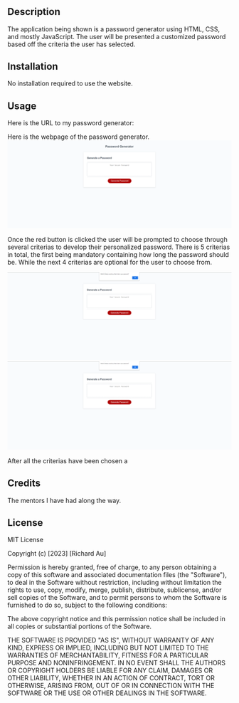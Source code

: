 # <Password Generator>

## Description

The application being shown is a password generator using HTML, CSS, and mostly JavaScript. The user will be presented a customized password based off the criteria the user has selected. 

## Installation

No installation required to use the website.

## Usage

Here is the URL to my password generator: 

Here is the webpage of the password generator. 
![Alt text](assets/image/Webpage.PNG)

Once the red button is clicked the user will be prompted to choose through several criterias to develop their personalized password. There is 5 criterias in total, the first being mandatory containing how long the password should be. While the next 4 criterias are optional for the user to choose from.

![Alt text](<assets/image/first notification.PNG>)
![Alt text](<assets/image/first notification.PNG>)

After all the criterias have been chosen a 
## Credits

The mentors I have had along the way.

## License

MIT License

Copyright (c) [2023] [Richard Au]

Permission is hereby granted, free of charge, to any person obtaining a copy
of this software and associated documentation files (the "Software"), to deal
in the Software without restriction, including without limitation the rights
to use, copy, modify, merge, publish, distribute, sublicense, and/or sell
copies of the Software, and to permit persons to whom the Software is
furnished to do so, subject to the following conditions:

The above copyright notice and this permission notice shall be included in all
copies or substantial portions of the Software.

THE SOFTWARE IS PROVIDED "AS IS", WITHOUT WARRANTY OF ANY KIND, EXPRESS OR
IMPLIED, INCLUDING BUT NOT LIMITED TO THE WARRANTIES OF MERCHANTABILITY,
FITNESS FOR A PARTICULAR PURPOSE AND NONINFRINGEMENT. IN NO EVENT SHALL THE
AUTHORS OR COPYRIGHT HOLDERS BE LIABLE FOR ANY CLAIM, DAMAGES OR OTHER
LIABILITY, WHETHER IN AN ACTION OF CONTRACT, TORT OR OTHERWISE, ARISING FROM,
OUT OF OR IN CONNECTION WITH THE SOFTWARE OR THE USE OR OTHER DEALINGS IN THE
SOFTWARE.

